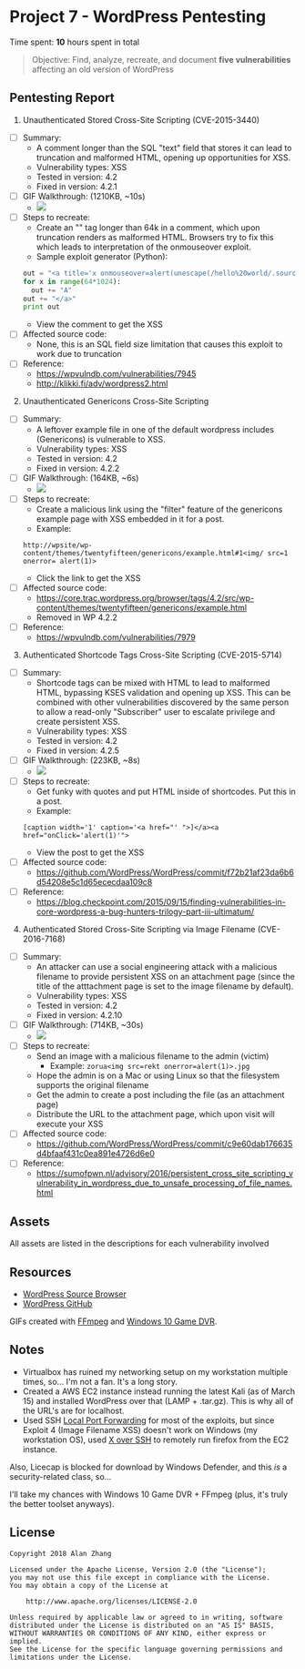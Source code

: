 # Project 7 - WordPress Pentesting

Time spent: **10** hours spent in total

> Objective: Find, analyze, recreate, and document **five vulnerabilities** affecting an old version of WordPress

## Pentesting Report

1. Unauthenticated Stored Cross-Site Scripting (CVE-2015-3440)
  - [ ] Summary: 
    - A comment longer than the SQL "text" field that stores it can lead to truncation and malformed HTML, opening up opportunities for XSS.
    - Vulnerability types: XSS
    - Tested in version: 4.2
    - Fixed in version: 4.2.1
  - [ ] GIF Walkthrough: (1210KB, ~10s)
    - <img src="https://github.com/Lukanite/CP_wpvulns/raw/master/1.gif">
  - [ ] Steps to recreate: 
    - Create an "<a>" tag longer than 64k in a comment, which upon truncation renders as malformed HTML. Browsers try to fix this which leads to interpretation of the onmouseover exploit.
    - Sample exploit generator (Python):
    ```python
    out = "<a title='x onmouseover=alert(unescape(/hello%20world/.source)) style=position:absolute;left:0;top:0;width:5000px;height:5000px  "
    for x in range(64*1024):
      out += "A"
    out += "</a>"
    print out
    ```
    - View the comment to get the XSS
  - [ ] Affected source code:
    - None, this is an SQL field size limitation that causes this exploit to work due to truncation
  - [ ] Reference:
    - https://wpvulndb.com/vulnerabilities/7945
    - http://klikki.fi/adv/wordpress2.html

2. Unauthenticated Genericons Cross-Site Scripting
  - [ ] Summary: 
    - A leftover example file in one of the default wordpress includes (Genericons) is vulnerable to XSS.
    - Vulnerability types: XSS
    - Tested in version: 4.2
    - Fixed in version: 4.2.2
  - [ ] GIF Walkthrough: (164KB, ~6s)
    - <img src="https://github.com/Lukanite/CP_wpvulns/raw/master/2.gif">
  - [ ] Steps to recreate: 
    - Create a malicious link using the "filter" feature of the genericons example page with XSS embedded in it for a post.
    - Example: 
    ```
    http://wpsite/wp-content/themes/twentyfifteen/genericons/example.html#1<img/ src=1 onerror= alert(1)>
    ```
    - Click the link to get the XSS
  - [ ] Affected source code:
    - https://core.trac.wordpress.org/browser/tags/4.2/src/wp-content/themes/twentyfifteen/genericons/example.html
    - Removed in WP 4.2.2
  - [ ] Reference:
    - https://wpvulndb.com/vulnerabilities/7979

3. Authenticated Shortcode Tags Cross-Site Scripting (CVE-2015-5714)
  - [ ] Summary: 
    - Shortcode tags can be mixed with HTML to lead to malformed HTML, bypassing KSES validation and opening up XSS. This can be combined with other vulnerabilities discovered by the same person to allow a read-only "Subscriber" user to escalate privilege and create persistent XSS.
    - Vulnerability types: XSS
    - Tested in version: 4.2
    - Fixed in version: 4.2.5
  - [ ] GIF Walkthrough: (223KB, ~8s)
    - <img src="https://github.com/Lukanite/CP_wpvulns/raw/master/3.gif">
  - [ ] Steps to recreate: 
    - Get funky with quotes and put HTML inside of shortcodes. Put this in a post.
    - Example:
    ```
    [caption width='1' caption='<a href="' ">]</a><a href="onClick='alert(1)'">
    ```
    - View the post to get the XSS
  - [ ] Affected source code:
    - https://github.com/WordPress/WordPress/commit/f72b21af23da6b6d54208e5c1d65ececdaa109c8
  - [ ] Reference:
    - https://blog.checkpoint.com/2015/09/15/finding-vulnerabilities-in-core-wordpress-a-bug-hunters-trilogy-part-iii-ultimatum/
4. Authenticated Stored Cross-Site Scripting via Image Filename (CVE-2016-7168)
  - [ ] Summary: 
    - An attacker can use a social engineering attack with a malicious filename to provide persistent XSS on an attachment page (since the title of the atttachment page is set to the image filename by default).
    - Vulnerability types: XSS
    - Tested in version: 4.2
    - Fixed in version: 4.2.10
  - [ ] GIF Walkthrough: (714KB, ~30s)
    - <img src="https://github.com/Lukanite/CP_wpvulns/raw/master/4.gif">
  - [ ] Steps to recreate: 
    - Send an image with a malicious filename to the admin (victim)
      - Example: `zorua<img src=rekt onerror=alert(1)>.jpg`
    - Hope the admin is on a Mac or using Linux so that the filesystem supports the original filename
    - Get the admin to create a post including the file (as an attachment page)
    - Distribute the URL to the attachment page, which upon visit will execute your XSS
  - [ ] Affected source code:
    - https://github.com/WordPress/WordPress/commit/c9e60dab176635d4bfaaf431c0ea891e4726d6e0
  - [ ] Reference:
    - https://sumofpwn.nl/advisory/2016/persistent_cross_site_scripting_vulnerability_in_wordpress_due_to_unsafe_processing_of_file_names.html

## Assets

All assets are listed in the descriptions for each vulnerability involved

## Resources

- [WordPress Source Browser](https://core.trac.wordpress.org/browser/)
- [WordPress GitHub](https://github.com/WordPress/WordPress)

GIFs created with [FFmpeg](http://ffmpeg.org/) and [Windows 10 Game DVR](https://support.xbox.com/en-US/xbox-on-windows/social/record-game-clips-game-dvr-windows-10).

## Notes

- Virtualbox has ruined my networking setup on my workstation multiple times, so... I'm not a fan. It's a long story.
- Created a AWS EC2 instance instead running the latest Kali (as of March 15) and installed WordPress over that (LAMP + .tar.gz). This is why all of the URL's are for localhost.
- Used SSH [Local Port Forwarding](https://help.ubuntu.com/community/SSH/OpenSSH/PortForwarding) for most of the exploits, but since Exploit 4 (Image Filename XSS) doesn't work on Windows (my workstation OS), used [X over SSH](http://people.csail.mit.edu/wentzlaf/faq/ssh_X.html) to remotely run firefox from the EC2 instance.

Also, Licecap is blocked for download by Windows Defender, and this *is* a security-related class, so...

I'll take my chances with Windows 10 Game DVR + FFmpeg (plus, it's truly the better toolset anyways).

## License

    Copyright 2018 Alan Zhang

    Licensed under the Apache License, Version 2.0 (the "License");
    you may not use this file except in compliance with the License.
    You may obtain a copy of the License at

        http://www.apache.org/licenses/LICENSE-2.0

    Unless required by applicable law or agreed to in writing, software
    distributed under the License is distributed on an "AS IS" BASIS,
    WITHOUT WARRANTIES OR CONDITIONS OF ANY KIND, either express or implied.
    See the License for the specific language governing permissions and
    limitations under the License.
